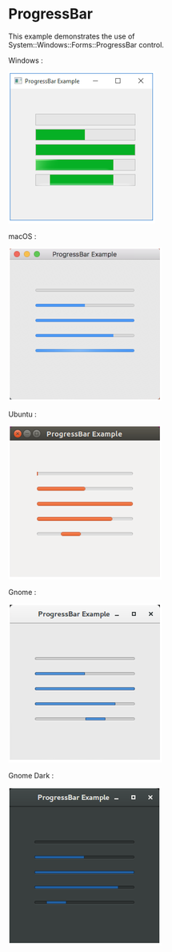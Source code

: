 # ProgressBar

This example demonstrates the use of System::Windows::Forms::ProgressBar control.

Windows :

![GitHub Logo](../../../docs/Pictures/Examples/Forms/ProgressBarW.png)

macOS :

![GitHub Logo](../../../docs/Pictures/Examples/Forms/ProgressBarM.png)

Ubuntu :

![GitHub Logo](../../../docs/Pictures/Examples/Forms/ProgressBarU.png)

Gnome :

![GitHub Logo](../../../docs/Pictures/Examples/Forms/ProgressBarG.png)

Gnome Dark :

![GitHub Logo](../../../docs/Pictures/Examples/Forms/ProgressBarGD.png)

